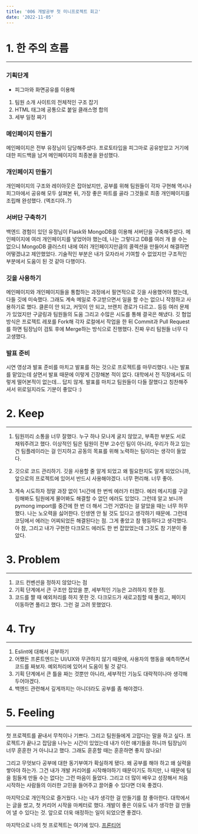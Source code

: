 ```yaml
---
title: '006 개발공부 첫 미니프로젝트 회고'
date: '2022-11-05'
---
```


# 1. 한 주의 흐름

---

### 기획단계

- 피그마와 화면공유를 이용해

1. 팀원 소개 사이트의 전체적인 구조 잡기
2. HTML 태그에 공통으로 붙일 클래스명 합의
3. 세부 일정 짜기

### 메인페이지 만들기

메인페이지은 전부 유정님이 담당해주셨다. 프로토타입을 피그마로 공유받았고 거기에 대한 피드백을 남겨 메인페이지의 최종본을 완성했다.

### 개인페이지 만들기

개인페이지의 구조와 레이아웃은 잡아놨지만, 공부를 위해 팀원들이 각자 구현해 역시나 피그마에서 공유해 모두 살펴본 뒤, 가장 좋은 파트를 골라 그것들로 최종 개인페이지를 조립해 완성했다. (엑조디아..?)

### 서버단 구축하기

백엔드 경험이 있던 유정님이 Flask와 MongoDB를 이용해 서버단을 구축해주셨다. 메인페이지에 여러 개인페이지를 넣었어야 했는데, 나는 그렇다고 DB를 여러 개 쓸 수는 없으니 MongoDB 클러스터 내에 여러 개인페이지만큼의 콜렉션을 만들어서 해결하면 어떻겠냐고 제안했었다. 기술적인 부분은 내가 모자라서 기여할 수 없었지만 구조적인 부분에서 도움이 된 것 같아 다행이다.

### 깃을 사용하기

메인페이지와 개인페이지들을 통합하는 과정에서 필연적으로 깃을 사용했어야 했는데, 다들 깃에 미숙했다. 그래도 계속 메일로 주고받으면서 일을 할 수는 없으니 작정하고 사용하기로 했다. 클론이 안 되고, 커밋이 안 되고, 브랜치 경로가 다르고.. 등등 여러 문제가 있었지만 구글링과 팀원들의 도움 그리고 수많은 시도를 통해 결국은 해냈다. 깃 협업 방식은 프로젝트 레포를 Fork해 각자 로컬에서 작업을 한 뒤 Commit과 Pull Request를 하면 팀장님이 검토 후에 Merge하는 방식으로 진행했다. 진짜 우리 팀원들 너무 다 고생했다.

### 발표 준비

시연 영상과 발표 준비를 마치고 발표를 하는 것으로 프로젝트를 마무리했다. 나는 발표를 맡았는데 살면서 발표 때문에 이렇게 긴장해본 적이 없다. 대학에서 전 직장에서도 이렇게 떨어본적이 없는데... 답지 않게. 발표를 마치고 팀원들이 다들 잘했다고 칭찬해주셔서 위로일지라도 기분이 좋았다 :)

# 2. Keep

---

1. 팀원끼리 소통을 너무 잘했다.
   누구 하나 모나게 굴지 않았고, 부족한 부분도 서로 채워주려고 했다. 이상적인 팀은 팀원이 전부 고수인 팀이 아니라, 우리가 하고 있는 건 팀플레이라는 걸 인지하고 공동의 목표를 위해 노력하는 팀이라는 생각이 들었다.

2. 깃으로 코드 관리하기.
   깃을 사용할 줄 알게 되었고 왜 필요한지도 알게 되었으니까, 앞으로의 프로젝트에 있어서 반드시 사용해야겠다. 너무 편리해. 너무 좋아.

3. 계속 시도하자
   정말 과장 없이 1시간에 한 번씩 에러가 터졌다. 에러 메시지를 구글링해봐도 팀원에게 물어봐도 해결할 수 없던 에러도 있었다. 그런데 알고 보니까 pymong import를 중간에 한 번 더 해서 그런 거였다는 걸 알았을 때는 너무 허무했다. 나는 노오력을 싫어한다. 인생엔 안 될 것도 있다고 생각하기 때문에. 그런데 코딩에서 에러는 어찌되었든 해결된다는 점. 그게 좋았고 참 평등하다고 생각했다. 아 참, 그리고 내가 구현한 다크모드 에러도 한 번 잡았었는데 그것도 참 기분이 좋았다.

# 3. Problem

---

1. 코드 컨벤션을 정하지 않았다는 점
2. 기획 단계에서 큰 구조만 잡았을 뿐, 세부적인 기능은 고려하지 못한 점.
3. 코드를 짤 때 예외처리를 하지 못한 것.
   다크모드가 새로고침할 때 풀리고, 페이지 이동하면 풀리고 했다. 그런 걸 고려 못했었다.

# 4. Try

---

1. Eslint에 대해서 공부하기
2. 어쨌든 프론트엔드는 UI/UX와 무관하지 않기 때문에, 사용자의 행동을 예측하면서 코드를 짜보자. 예외처리에 있어서 도움이 될 것 같다.
3. 기획 단계에서 큰 틀을 짜는 것뿐만 아니라, 세부적인 기능도 대략적이나마 생각해두어야겠다.
4. 백엔드 관련해서 깊게까지는 아니더라도 공부를 좀 해야겠다.

# 5. Feeling

---

첫 프로젝트를 끝내서 무척이나 기쁘다. 그리고 팀원들에게 고맙다는 말을 하고 싶다. 프로젝트가 끝나고 잡담을 나누는 시간이 있었는데 내가 이런 얘기들을 하니까 팀장님이 너무 훈훈한 거 아니냐고 했다. 그래도 훈훈할 때는 훈훈하면 좋지 않나요!

그리고 무엇보다 공부에 대한 동기부여가 확실하게 됐다. 왜 공부를 해야 하고 왜 실력을 쌓아야 하는가. 그건 내가 개발 커리어를 시작해야하기 때문이기도 하지만, 나 때문에 팀을 힘들게 만들 수는 없다는 그런 마음이 들었다. 그리고 더 많이 배우고 성장해서 처음 시작하는 사람들의 이러한 고민을 들어주고 끌어줄 수 있다면 더욱 좋겠다.

마지막으로 개인적으로 즐거웠다. 나는 내가 생각한 걸 만들기를 참 좋아한다. 대학에서는 글을 썼고, 첫 커리어 시작을 마케터로 했다. 개발이 좋은 이유도 내가 생각한 걸 만들어 낼 수 있다는 것. 앞으로 더욱 애정하는 일이 되었으면 좋겠다.

마지막으로 나의 첫 프로젝트는 여기에 있다.
[프론티어](https://github.com/Jocooh/miniproject)
